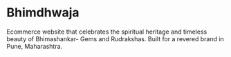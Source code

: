 # Bhimdhwaja
Ecommerce website that celebrates the spiritual heritage and timeless beauty of Bhimashankar- Gems and Rudrakshas. Built for a revered brand in Pune, Maharashtra.
